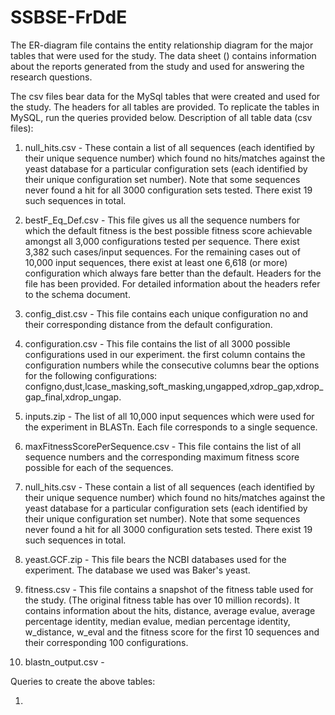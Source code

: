 # SSBSE-FrDdE

The ER-diagram file contains the entity relationship diagram for the major tables that were used for the study.
The data sheet () contains information about the reports generated from the study and used for answering the research questions.

The csv files bear data for the MySql tables that were created and used for the study. The headers for all tables are provided. To replicate the tables in MySQL, run the queries provided below. Description of all table data (csv files):

1. null_hits.csv - These contain a list of all sequences (each identified by their unique sequence number) which found no hits/matches against the yeast database for a particular configuration sets (each identified by their unique configuration set number). Note that some sequences never found a hit for all 3000 configuration sets tested. There exist 19 such sequences in total.

2. bestF_Eq_Def.csv - This file gives us all the sequence numbers for which the default fitness is the best possible fitness score achievable amongst all 3,000 configurations tested per sequence. There exist 3,382 such cases/input sequences. For the remaining cases  out of 10,000 input sequences, there exist at least one 6,618 (or more) configuration which always fare better than the default. Headers for the file has been provided. For detailed information about the headers refer to the schema document.

3. config_dist.csv - This file contains each unique configuration no and their corresponding distance from the default configuration.

4. configuration.csv - This file contains the list of all 3000 possible configurations used in our experiment. the first column contains the configuration numbers while the consecutive columns bear the options for the following configurations: configno,dust,lcase_masking,soft_masking,ungapped,xdrop_gap,xdrop_gap_final,xdrop_ungap.

5. inputs.zip - The list of all 10,000 input sequences which were used for the experiment in BLASTn. Each file corresponds to a single sequence.

6. maxFitnessScorePerSequence.csv - This file contains the list of all sequence numbers and the corresponding maximum fitness score possible for each of the sequences.

7. null_hits.csv - These contain a list of all sequences (each identified by their unique sequence number) which found no hits/matches against the yeast database for a particular configuration sets (each identified by their unique configuration set number). Note that some sequences never found a hit for all 3000 configuration sets tested. There exist 19 such sequences in total.

8. yeast.GCF.zip - This file bears the NCBI databases used for the experiment. The database we used was Baker's yeast.

9. fitness.csv - This file contains a snapshot of the fitness table used for the study. (The original fitness table has over 10 million records). It contains information about the hits, distance, average evalue, average percentage identity, median evalue, median percentage identity, w_distance, w_eval and the fitness score for the first 10 sequences and their corresponding 100 configurations. 

10. blastn_output.csv - 

Queries to create the above tables: 

1. 
